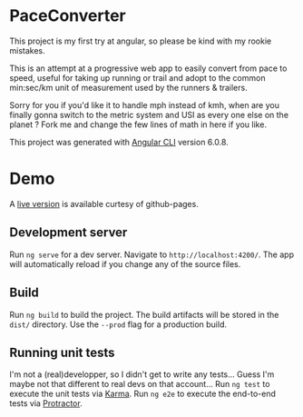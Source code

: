 # PaceConverter

This project is my first try at angular, so please be kind with my rookie mistakes.

This is an attempt at a progressive web app to easily convert from pace to speed, useful for taking up running or trail and adopt to the common min:sec/km unit of measurement used by the runners & trailers.

Sorry for you if you'd like it to handle mph instead of kmh, when are you finally gonna switch to the metric system and USI as every one else on the planet ? Fork me and change the few lines of math in here if you like.

This project was generated with [Angular CLI](https://github.com/angular/angular-cli) version 6.0.8.

# Demo
A [live version](https://toxic0berliner.github.io/paceConverter/) is available curtesy of github-pages.

## Development server

Run `ng serve` for a dev server. Navigate to `http://localhost:4200/`. The app will automatically reload if you change any of the source files.

## Build

Run `ng build` to build the project. The build artifacts will be stored in the `dist/` directory. Use the `--prod` flag for a production build.

## Running unit tests

I'm not a (real)developper, so I didn't get to write any tests... Guess I'm maybe not that different to real devs on that account...
Run `ng test` to execute the unit tests via [Karma](https://karma-runner.github.io).
Run `ng e2e` to execute the end-to-end tests via [Protractor](http://www.protractortest.org/).
